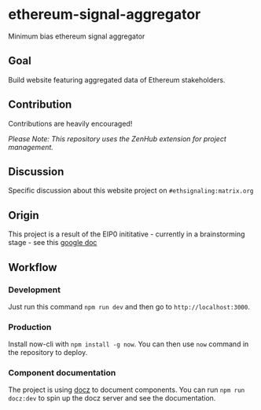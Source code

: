 # ethereum-signal-aggregator

Minimum bias ethereum signal aggregator

## Goal

Build website featuring aggregated data of Ethereum stakeholders.

## Contribution

Contributions are heavily encouraged! 

*Please Note: This repository uses the ZenHub extension for project management.*

## Discussion

Specific discussion about this website project on `#ethsignaling:matrix.org`

## Origin

This project is a result of the EIP0 inititative - currently in a brainstorming stage - see this [google doc](https://docs.google.com/document/d/1Uo0v78BgHUJNRdcikffL_7f36W0sZkyNQSPW5pj4uks/edit#heading=h.o9vfwr36k7pe)

## Workflow
### Development
Just run this command `npm run dev` and then go to `http://localhost:3000`.

### Production
Install now-cli with `npm install -g now`.
You can then use `now` command in the repository to deploy.

### Component documentation
The project is using [docz](https://github.com/pedronauck/docz) to document components.
You can run `npm run docz:dev` to spin up the docz server and see the documentation.
